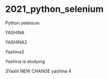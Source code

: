 # 2021_python_selenium
Python selenium

YASHINA

YASHINA2

Yashina3


Yashina is studying

3Yashi 
NEW CHANGE
yashina 4
